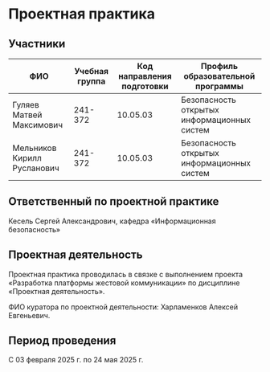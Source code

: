 # Проектная практика

## Участники

| ФИО | Учебная группа | Код направления подготовки | Профиль образовательной программы |
|-|-|-|-|
|Гуляев Матвей Максимович|241-372|10.05.03|Безопасность открытых информационных систем|
|Мельников Кирилл Русланович|241-372|10.05.03|Безопасность открытых информационных систем|


## Ответственный по проектной практике

Кесель Сергей Александрович, кафедра «Информационная безопасность»

## Проектная деятельность

Проектная практика проводилась в связке с выполнением проекта «Разработка платформы жестовой коммуникации» по дисциплине «Проектная деятельность».

ФИО куратора по проектной деятельности: Харламенков Алексей Евгеньевич.

## Период проведения

С 03 февраля 2025 г. по 24 мая 2025 г.
